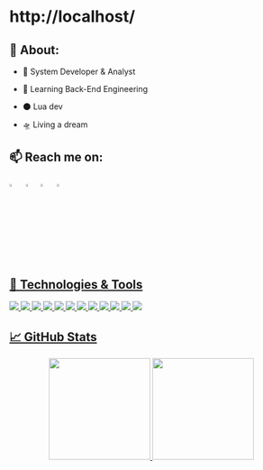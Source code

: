 # http://localhost/ 
## 📰 About:

- 📖  System Developer & Analyst
 
- 🌱  Learning Back-End Engineering

- 🌑  Lua dev

- 🛸  Living a dream

 ## 📫 Reach me on:
  
  [<img src="https://github.com/sciencepal/sciencepal/blob/master/assets/discord-round.svg" width="3.5%"/>](https://discordapp.com/users/496809346739732490)  &nbsp; [<img src="https://img.icons8.com/color/48/000000/linkedin.png" width="3.5%"/>](https://www.linkedin.com/in/bielramos/)  &nbsp;[<img src="https://img.icons8.com/fluent/48/000000/instagram-new.png" width="3.5%"/>](https://www.instagram.com/gabriielrms/)  &nbsp; <a href="mailto:gabrielramoscardoso@hotmail.com"> <img src="https://img.icons8.com/fluent/48/000000/gmail.png" width="3.5%"/>

## 🔧 Technologies & Tools
![](https://img.shields.io/badge/OS-Linux-informational?style=flat-square&logo=linux&logoColor=white&color=9000ff)
![](https://img.shields.io/badge/OS-MacOS-informational?style=flat-square&logo=apple&logoColor=white&color=9000ff)
![](https://img.shields.io/badge/Editor-VSCode-informational?style=flat-square&logo=Visual-studio-code&logoColor=white&color=9000ff)
![](https://img.shields.io/badge/Code-JavaScript-informational?style=flat-square&logo=javascript&logoColor=white&color=9000ff)
![](https://img.shields.io/badge/Code-Lua-informational?style=flat-square&logo=lua&logoColor=white&color=9000ff)
![](https://img.shields.io/badge/Code-C++-informational?style=flat-square&logo=c%2B%2B&logoColor=white&color=9000ff)
![](https://img.shields.io/badge/Code-Node.js-informational?style=flat-square&logo=node.js&logoColor=white&color=9000ff)
![](https://img.shields.io/badge/Code-React-informational?style=flat-square&logo=react&logoColor=white&color=9000ff)
![](https://img.shields.io/badge/Tools-Yarn-informational?style=flat-square&logo=yarn&logoColor=white&color=9000ff)
![](https://img.shields.io/badge/Tools-MySQL-informational?style=flat-square&logo=mysql&logoColor=white&color=9000ff)
![](https://img.shields.io/badge/Tools-Git-informational?style=flat-square&logo=git&logoColor=white&color=9000ff)
![](https://img.shields.io/badge/Shell-Bash-informational?style=flat-square&logo=gnu-bash&logoColor=white&color=9000ff)
  
  
  ## &#x1f4c8; GitHub Stats
  
<div align="center">
  <a href="https://github.com/DionatanLM">
  <img height="180em" src="https://github-readme-stats.vercel.app/api?username=gabrielhz&show_icons=true&theme=radical&include_all_commits=true&count_private=true"/>
  <img height="180em" src="https://github-readme-stats.vercel.app/api/top-langs/?username=gabrielhz&layout=compact&langs_count=5&theme=radical"/>
</div>
